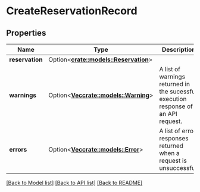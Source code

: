# CreateReservationRecord

## Properties

Name | Type | Description | Notes
------------ | ------------- | ------------- | -------------
**reservation** | Option<[**crate::models::Reservation**](Reservation.md)> |  | [optional]
**warnings** | Option<[**Vec<crate::models::Warning>**](Warning.md)> | A list of warnings returned in the sucessful execution response of an API request. | [optional]
**errors** | Option<[**Vec<crate::models::Error>**](Error.md)> | A list of error responses returned when a request is unsuccessful. | [optional]

[[Back to Model list]](../README.md#documentation-for-models) [[Back to API list]](../README.md#documentation-for-api-endpoints) [[Back to README]](../README.md)


